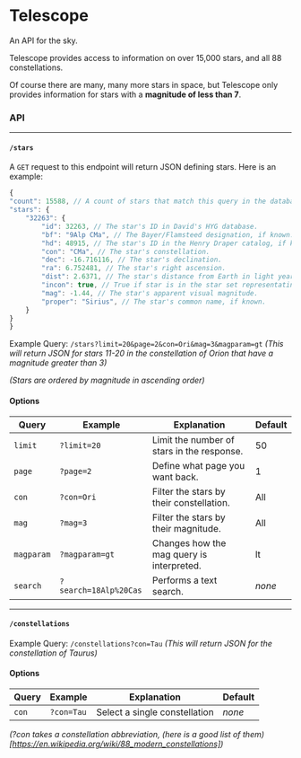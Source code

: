 # Telescope
An API for the sky.

Telescope provides access to information on over 15,000 stars, and all 88 constellations.

Of course there are many, many more stars in space, but Telescope only 
provides information for stars with a **magnitude of less than 7**.

### API
-----
#### `/stars`

A `GET` request to this endpoint will return JSON defining stars. Here is an example: 
```javascript
{
"count": 15588, // A count of stars that match this query in the database
"stars": {
	"32263": { 
	    "id": 32263, // The star's ID in David's HYG database.
	    "bf": "9Alp CMa", // The Bayer/Flamsteed designation, if known. 
	    "hd": 48915, // The star's ID in the Henry Draper catalog, if known.
	    "con": "CMa", // The star's constellation.
	    "dec": -16.716116, // The star's declination.
	    "ra": 6.752481, // The star's right ascension.
	    "dist": 2.6371, // The star's distance from Earth in light years.
	    "incon": true, // True if star is in the star set representating its constellation.
	    "mag": -1.44, // The star's apparent visual magnitude.
	    "proper": "Sirius", // The star's common name, if known.
	}
}
}
```

 
Example Query: `/stars?limit=20&page=2&con=Ori&mag=3&magparam=gt` 
*(This will return JSON for stars 11-20 in the constellation of Orion that have a magnitude greater than 3)*

*(Stars are ordered by magnitude in ascending order)*

#### Options
Query | Example | Explanation | Default
----|----|----|----
`limit`|`?limit=20`|Limit the number of stars in the response.| 50
`page`|`?page=2`|Define what page you want back.|1
`con`|`?con=Ori`|Filter the stars by their constellation.|All
`mag`|`?mag=3`|Filter the stars by their magnitude.|All
`magparam`|`?magparam=gt`|Changes how the mag query is interpreted.|lt
`search`|`?search=18Alp%20Cas`|Performs a text search.| *none*
-----
#### `/constellations`
 
Example Query: `/constellations?con=Tau`
*(This will return JSON for the constellation of Taurus)*

#### Options
Query | Example | Explanation | Default
----|----|----|----
`con`|`?con=Tau`|Select a single constellation|*none*

*(?con takes a constellation abbreviation, (here is a good list of them)[https://en.wikipedia.org/wiki/88_modern_constellations])*